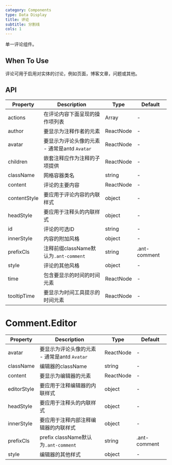 ```yaml
---
category: Components
type: Data Display
title: 评论
subtitle: 分割线
cols: 1
---
```


 单一评论组件。

 ## When To Use

 评论可用于启用对实体的讨论，例如页面，博客文章，问题或其他。

 ## API

| Property | Description | Type | Default |
| -------- | ----------- | ---- | ------- |
| actions | 在评论内容下面呈现的操作项列表 | Array<ReactNode> | - |
| author | 要显示为注释作者的元素 | ReactNode | - |
| avatar | 要显示为评论头像的元素 - 通常是antd `Avatar` | ReactNode | - |
| children | 嵌套注释应作为注释的子项提供 | ReactNode | - |
| className | 网格容器类名 | string | - |
| content | 评论的主要内容 | ReactNode | - |
| contentStyle | 要应用于评论内容的内联样式 | object | - |
| headStyle | 要应用于注释头的内联样式 | object | - |
| id | 评论的可选ID | string | - |
| innerStyle | 内容的附加风格 | object | - |
| prefixCls | 注释前缀className默认为`.ant-comment` | string | .ant-comment |
| style | 评论的其他风格 | object | - |
| time | 包含要显示的时间的时间元素 | ReactNode | - |
| tooltipTime | 要显示为时间工具提示的时间元素 | ReactNode | - |

# Comment.Editor

| Property | Description | Type | Default |
| -------- | ----------- | ---- | ------- |
| avatar | 要显示为评论头像的元素 - 通常是antd `Avatar` | ReactNode | - |
| className | 编辑器的className | string | - |
| content | 要显示为编辑器的元素 | ReactNode | - |
| editorStyle | 要应用于注释编辑器的内联样式 | object | - |
| headStyle | 要应用于注释头的内联样式 | object | - |
| innerStyle | 要应用于注释内部注释编辑器的内联样式 | object | - |
| prefixCls | prefix className默认为`.ant-comment` | string | .ant-comment |
| style | 编辑器的其他样式 | object | - |
